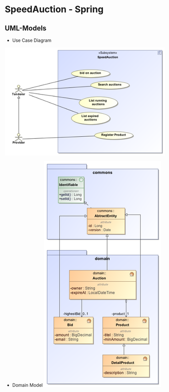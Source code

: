 # SpeedAuction - Spring

## UML-Models

- Use Case Diagram

![Use Case](https://github.com/idueppe/springspeedauction/blob/master/src/main/site/models/usecase.png)

- Domain Model
![Domain](https://github.com/idueppe/springspeedauction/blob/master/src/main/site/models/domain.png)
